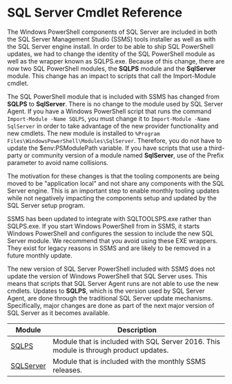 # SQL Server Cmdlet Reference

The Windows PowerShell components of SQL Server are included in both the SQL Server Management Studio (SSMS) tools installer as well as with the SQL Server engine install. In order to be able to ship SQL PowerShell updates, we had to change the identity of the SQL PowerShell module as well as the wrapper known as SQLPS.exe. Because of this change, there are now two SQL PowerShell modules, the **SQLPS** module and the **SqlServer** module. This change has an impact to scripts that call the Import-Module cmdlet. 

The SQL PowerShell module that is included with SSMS has changed from **SQLPS** to **SqlServer**. There is no change to the module used by SQL Server Agent. If you have a Windows PowerShell script that runs the command `Import-Module -Name SQLPS`, you must change it to `Import-Module -Name SqlServer` in order to take advantage of the new provider functionality and new cmdlets. The new module is installed to `%Program Files\WindowsPowerShell\Modules\SqlServer`. Therefore, you do not have to update the $env:PSModulePath variable. If you have scripts that use a third-party or community version of a module named **SqlServer**, use of the Prefix parameter to avoid name collisions. 

The motivation for these changes is that the tooling components are being moved to be "application local" and not share any components with the SQL Server engine. This is an important step to enable monthly tooling updates while not negatively impacting the components setup and updated by the SQL Server setup program. 

SSMS has been updated to integrate with SQLTOOLSPS.exe rather than SQLPS.exe. If you start Windows PowerShell from in SSMS, it starts Windows PowerShell and configures the session to include the new SQL Server module. We recommend that you avoid using these EXE wrappers. They exist for legacy reasons in SSMS and are likely to be removed in a future monthly update. 

The new version of SQL Server PowerShell included with SSMS does not update the version of Windows PowerShell that SQL Server uses. This means that scripts that SQL Server Agent runs are not able to use the new cmdlets. Updates to **SQLPS**, which is the version used by SQL Server Agent, are done through the traditional SQL Server update mechanisms. Specifically, major changes are done as part of the next major version of SQL Server as it becomes available.

Module | Description
------ | -----------
[SQLPS](/powershell/sqlserver/sqlps/vlatest/sqlps) | Module that is included with SQL Server 2016. This module is through product updates.
[SQLServer](/powershell/sqlserver/sqlserver/vlatest/sqlserver)| Module that is included with the monthly SSMS releases. 
